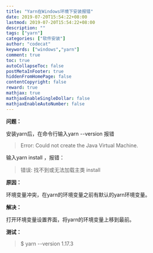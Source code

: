 ```yaml
---
title: "Yarn在Windows环境下安装报错"
date: 2019-07-20T15:54:22+08:00
lastmod: 2019-07-20T15:54:22+08:00
description: ""
tags: ["yarn"]
categories: ["软件安装"]
author: "codecat"
keywords: ["windows","yarn"]
comment: true
toc: true
autoCollapseToc: false
postMetaInFooter: true
hiddenFromHomePage: false
contentCopyright: false
reward: true
mathjax: true
mathjaxEnableSingleDollar: false
mathjaxEnableAutoNumber: false
---
```


**问题：**

安装yarn后，在命令行输入yarn --version 报错

> Error: Could not create the Java Virtual Machine.

输入yarn install ，报错：

> 错误: 找不到或无法加载主类 install

**原因：**

环境变量冲突，在yarn的环境变量之前有默认的yarn环境变量。

**解决：**

打开环境变量设置界面，将yarn的环境变量上移到最前。

**测试：**

> $ yarn --version
> 1.17.3
